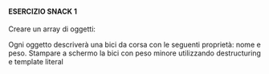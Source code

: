#### ESERCIZIO SNACK 1

Creare un array di oggetti:

Ogni oggetto descriverà una bici da corsa con le seguenti proprietà: nome e peso.
Stampare a schermo la bici con peso minore utilizzando destructuring e template literal
